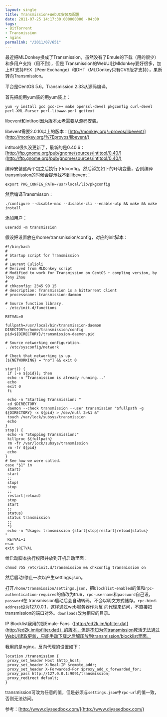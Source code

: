 ```yaml
---
layout: single
title: Transmission+WebUI安装及配置
date: 2011-07-25 14:17:30.000000000 -04:00
tags:
- BitTorrent
- Transmission
- nginx
permalink: "/2011/07/651"
---
```

最近把MLDonkey换成了Transmission，虽然没有了Emule的下载（用的很少）和多用户支持（用不到），但是 Transmission的WebUI比Mldonkey要好很多，加上BT支持PEX（Peer Exchange）和DHT（MLDonkey只有CVS版才支持），果断转向Transmission。

平台是CentOS 5.6，Transmission 2.33从源码编译。

首先把能用yum装的用yum装上：

```
yum -y install gcc gcc-c++ make openssl-devel pkgconfig curl-devel perl-XML-Parser perl-libwww-perl gettext
```

libevent和intltool因为版本太老需要从源码安装。

libevent需要2.0.10以上的版本：[http://monkey.org/~provos/libevent/](http://monkey.org/%7Eprovos/libevent/)

intltool很久没更新了，最新的是0.40.6：[http://ftp.gnome.org/pub/gnome/sources/intltool/0.40/](http://ftp.gnome.org/pub/gnome/sources/intltool/0.40/)

编译安装这两个包之后执行下ldconfig，然后添加如下的环境变量，否则编译transmission的时候会提示找不到libevent：

```
export PKG_CONFIG_PATH=/usr/local/lib/pkgconfig
```

然后编译Transmisson：

```
./configure --disable-mac --disable-cli --enable-utp && make && make install
```

添加用户：

```
useradd -m transmission
```

假设把设置放在/home/transmission/config，对应的init脚本：

```
#!/bin/bash
#
# Startup script for Transmission
#
# Laurent Culioli
# Derived from MLDonkey script
# Modified to work for Transmission on CentOS + compling version, by Tony Zhou
#
# chkconfig: 2345 90 15
# description: Transmission is a bittorrent client
# processname: transmission-daemon

# Source function library.
. /etc/init.d/functions

RETVAL=0

fullpath=/usr/local/bin/transmission-daemon
DIRECTORY=/home/transmission/config
pid=${DIRECTORY}/transmission-daemon.pid

# Source networking configuration.
. /etc/sysconfig/network

# Check that networking is up.
[${NETWORKING} = "no"] && exit 0

start() {
 if [-e ${pid}]; then
 echo -n "Transmission is already running..."
 echo
 exit 0
 fi

 echo -n "Starting Transmission: "
 cd $DIRECTORY
 daemon --check transmission --user transmission "$fullpath -g ${DIRECTORY} -x ${pid} > /dev/null 2>&1 &"
 touch /var/lock/subsys/transmission
 echo
}
stop() {
 echo -n "Stopping Transmission:"
 killproc ${fullpath}
 rm -fr /var/lock/subsys/transmission
 rm -fr ${pid}
 echo
}
# See how we were called.
case "$1" in
 start)
 start
 ;;
 stop)
 stop
 ;;
 restart|reload)
 stop
 start
 ;;
 status)
 status transmission
 ;;
 *)
 echo -n "Usage: transmission {start|stop|restart|reload|status}
"
 RETVAL=1
esac
exit $RETVAL
```

给启动脚本执行权限并放到开机启动里面：

```
chmod 755 /etc/init.d/transmission && chkconfig transmission on
```

然后启动/停止一次以产生settings.json。

打开`/home/transmission/settings.json`，把`blocklist-enabled`的值和`rpc- authentication-required`的值改为true，`rpc-username`和`password`自己设，`password`在 transmission启动后会自动转码，不会以明文方式储存。`rpc-bind-address`设为127.0.0.1，这样通过web服务器作为反 向代理来访问，不直接把transmission的端口对外。`downloads`改为相应的目录。

IP Blocklist我用的是Emule-Fans（[http://ed2k.im/ipfilter.dat](http://ed2k.im/ipfilter.dat)）的版本，但是不知为何transmission死活无法通过WebUI读取更新，只能手动下载之后解压放到transmission/blocklist里面。

我用的是nginx，反向代理的设置如下：

```
location /transmission {
 proxy_set_header Host $http_host;
 proxy_set_header X-Real-IP $remote_addr;
 proxy_set_header X-Forwarded-For $proxy_add_x_forwarded_for;
 proxy_pass http://127.0.0.1:9091/transmission;
 proxy_redirect default;
}
```

transmission可改为任意的值，但是必须与`settings.json`中`rpc-url`的值一致，否则无法访问。

参考：[http://www.diyseedbox.com/](http://www.diyseedbox.com/)